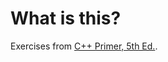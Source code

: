 # What is this?

Exercises from [C++ Primer, 5th Ed.](https://www.amazon.com/Primer-5th-Stanley-B-Lippman/dp/0321714113).

